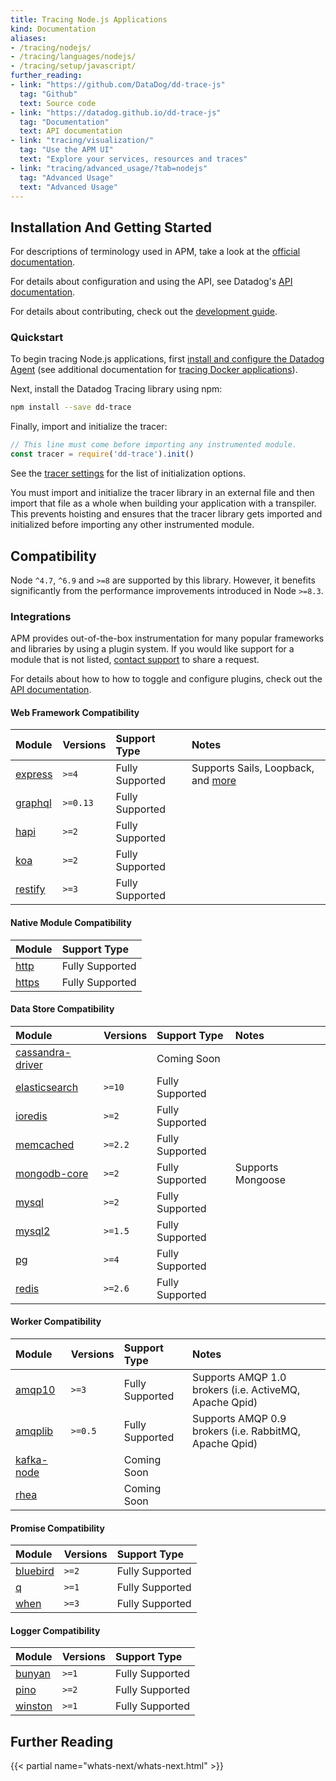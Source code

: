 ```yaml
---
title: Tracing Node.js Applications
kind: Documentation
aliases:
- /tracing/nodejs/
- /tracing/languages/nodejs/
- /tracing/setup/javascript/
further_reading:
- link: "https://github.com/DataDog/dd-trace-js"
  tag: "Github"
  text: Source code
- link: "https://datadog.github.io/dd-trace-js"
  tag: "Documentation"
  text: API documentation
- link: "tracing/visualization/"
  tag: "Use the APM UI"
  text: "Explore your services, resources and traces"
- link: "tracing/advanced_usage/?tab=nodejs"
  tag: "Advanced Usage"
  text: "Advanced Usage"
---
```


## Installation And Getting Started

For descriptions of terminology used in APM, take a look at the [official documentation][visualization docs].

For details about configuration and using the API, see Datadog's [API documentation][2].

For details about contributing, check out the [development guide][development docs].

### Quickstart

To begin tracing Node.js applications, first [install and configure the Datadog Agent][1] (see additional documentation for [tracing Docker applications][3]).

Next, install the Datadog Tracing library using npm:

```sh
npm install --save dd-trace
```

Finally, import and initialize the tracer:

```js
// This line must come before importing any instrumented module.
const tracer = require('dd-trace').init()
```

See the [tracer settings][4] for the list of initialization options.

<div class="alert alert-info">
You must import and initialize the tracer library in an external file and then import that file as a whole when building your application with a transpiler. This prevents hoisting and ensures that the tracer library gets imported and initialized before importing any other instrumented module.
</div>

## Compatibility

Node `^4.7`, `^6.9` and `>=8` are supported by this library. However, it benefits significantly from the performance improvements introduced in Node `>=8.3`.

### Integrations

APM provides out-of-the-box instrumentation for many popular frameworks and libraries by using a plugin system. If you would like support for a module that is not listed, [contact support][7] to share a request.

For details about how to how to toggle and configure plugins, check out the [API documentation][6].

#### Web Framework Compatibility

| Module        | Versions    | Support Type    | Notes                        |
| :----------   | :---------- | :-------------- | :--------------------------- |
| [express][8]  | `>=4`       | Fully Supported | Supports Sails, Loopback, and [more][29] |
| [graphql][22] | `>=0.13`    | Fully Supported |                              |
| [hapi][9]     | `>=2`       | Fully Supported |                              |
| [koa][10]     | `>=2`       | Fully Supported |                              |
| [restify][11] | `>=3`       | Fully Supported |                              |

[8]: https://expressjs.com/
[22]: https://github.com/graphql/graphql-js
[9]: https://hapijs.com/
[10]: https://koajs.com/
[11]: http://restify.com/
[29]: https://expressjs.com/en/resources/frameworks.html

#### Native Module Compatibility

| Module               | Support Type    |
| :------------------- | :-------------- |
| [http][12]           | Fully Supported |
| [https][13]          | Fully Supported |

[12]: https://nodejs.org/api/http.html
[13]: https://nodejs.org/api/https.html

#### Data Store Compatibility

| Module                 | Versions    | Support Type    |  Notes              |
| :----------            | :---------- | :-------------- | :------------------ |
| [cassandra-driver][25] |             | Coming Soon     |                     |
| [elasticsearch][14]    | `>=10`      | Fully Supported |                     |
| [ioredis][15]          | `>=2`       | Fully Supported |                     |
| [memcached][24]        | `>=2.2`     | Fully Supported |                     |
| [mongodb-core][16]     | `>=2`       | Fully Supported | Supports Mongoose   |
| [mysql][17]            | `>=2`       | Fully Supported |                     |
| [mysql2][18]           | `>=1.5`     | Fully Supported |                     |
| [pg][19]               | `>=4`       | Fully Supported |                     |
| [redis][20]            | `>=2.6`     | Fully Supported |                     |

[14]: https://github.com/elastic/elasticsearch-js
[15]: https://github.com/luin/ioredis
[16]: http://mongodb.github.io/node-mongodb-native/core/
[17]: https://github.com/mysqljs/mysql
[18]: https://github.com/sidorares/node-mysql2
[19]: https://node-postgres.com/
[20]: https://github.com/NodeRedis/node_redis
[24]: https://github.com/3rd-Eden/memcached
[25]: https://github.com/datastax/nodejs-driver

#### Worker Compatibility

| Module           | Versions    | Support Type    | Notes                     |
| :----------      | :---------- | :-------------- | :------------------------ |
| [amqp10][27]     | `>=3`       | Fully Supported | Supports AMQP 1.0 brokers (i.e. ActiveMQ, Apache Qpid) |
| [amqplib][21]    | `>=0.5`     | Fully Supported | Supports AMQP 0.9 brokers (i.e. RabbitMQ, Apache Qpid) |
| [kafka-node][26] |             | Coming Soon     |                           |
| [rhea][28]       |             | Coming Soon     |                           |

[21]: https://github.com/squaremo/amqp.node
[26]: https://github.com/SOHU-Co/kafka-node
[27]: https://github.com/noodlefrenzy/node-amqp10
[28]: https://github.com/amqp/rhea

#### Promise Compatibility

| Module                 | Versions    | Support Type    |
| :----------            | :---------- | :-------------- |
| [bluebird][30]         | `>=2`       | Fully Supported |
| [q][31]                | `>=1`       | Fully Supported |
| [when][32]             | `>=3`       | Fully Supported |

[30]: http://bluebirdjs.com
[31]: https://github.com/kriskowal/q
[32]: https://github.com/cujojs/when

#### Logger Compatibility

| Module                 | Versions    | Support Type    |
| :----------            | :---------- | :-------------- |
| [bunyan][33]           | `>=1`       | Fully Supported |
| [pino][34]             | `>=2`       | Fully Supported |
| [winston][35]          | `>=1`       | Fully Supported |

[33]: https://github.com/trentm/node-bunyan
[34]: http://getpino.io
[35]: https://github.com/winstonjs/winston

## Further Reading

{{< partial name="whats-next/whats-next.html" >}}

[visualization docs]: https://docs.datadoghq.com/tracing/visualization/
[development docs]: https://github.com/DataDog/dd-trace-js/blob/master/README.md#development
[1]: /tracing/setup/
[2]: https://datadog.github.io/dd-trace-js/
[3]: /tracing/setup/docker/
[4]: https://datadog.github.io/dd-trace-js/#tracer-settings
[6]: https://datadog.github.io/dd-trace-js/#integrations
[7]: https://docs.datadoghq.com/help
